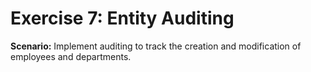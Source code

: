 # Exercise 7: Entity Auditing

**Scenario:** Implement auditing to track the creation and modification of employees and departments.

